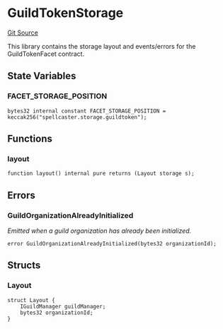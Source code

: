 # GuildTokenStorage
[Git Source](https://github.com/TreasureProject/spellcaster-facets/blob/35a5f7a33e5c726475104b88b7e2a468bb5aa2b7/src/guilds/guildtoken/GuildTokenStorage.sol)

This library contains the storage layout and events/errors for the GuildTokenFacet contract.


## State Variables
### FACET_STORAGE_POSITION

```solidity
bytes32 internal constant FACET_STORAGE_POSITION = keccak256("spellcaster.storage.guildtoken");
```


## Functions
### layout


```solidity
function layout() internal pure returns (Layout storage s);
```

## Errors
### GuildOrganizationAlreadyInitialized
*Emitted when a guild organization has already been initialized.*


```solidity
error GuildOrganizationAlreadyInitialized(bytes32 organizationId);
```

## Structs
### Layout

```solidity
struct Layout {
    IGuildManager guildManager;
    bytes32 organizationId;
}
```

